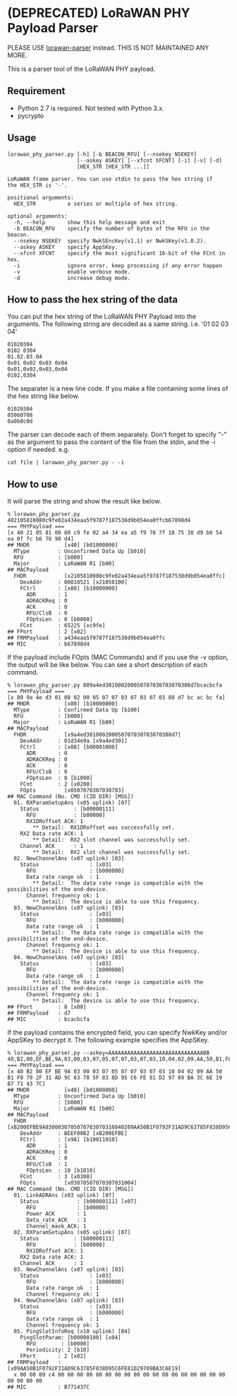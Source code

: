 (DEPRECATED) LoRaWAN PHY Payload Parser
=======================================

PLEASE USE [lorawan-parser](https://github.com/tanupoo/lorawan-parser) instead.  THIS IS NOT MAINTAINED ANY MORE.

This is a parser tool of the LoRaWAN PHY payload.

## Requirement

- Python 2.7 is required.  Not tested with Python 3.x.
- pycrypto

## Usage

    lorawan_phy_parser.py [-h] [-b BEACON_RFU] [--nsekey NSEKEY]
                          [--askey ASKEY] [--xfcnt XFCNT] [-i] [-v] [-d]
                          [HEX_STR [HEX_STR ...]]
    
    LoRaWAN frame parser. You can use stdin to pass the hex string if
    the HEX_STR is '-'.
    
    positional arguments:
      HEX_STR          a series or multiple of hex string.
    
    optional arguments:
      -h, --help       show this help message and exit
      -b BEACON_RFU    specify the number of bytes of the RFU in the beacon.
      --nsekey NSEKEY  specify NwkSEncKey(v1.1) or NwkSKey(v1.0.2).
      --askey ASKEY    specify AppSKey.
      --xfcnt XFCNT    specify the most significant 16-bit of the FCnt in hex.
      -i               ignore error. keep processing if any error happen
      -v               enable verbose mode.
      -d               increase debug mode.

## How to pass the hex string of the data

You can put the hex string of the LoRaWAN PHY Payload into the arguments.
The following string are decoded as a same string.  i.e. '01 02 03 04'

    01020304
    0102 0304
    01.02.03.04
    0x01 0x02 0x03 0x04
    0x01,0x02,0x03,0x04
    0102,0304

The separater is a new line code.
If you make a file containing some lines of the hex string like below.

    01020304
    05060708
    0a0b0c0d

The parser can decode each of them separately.
Don't forget to specify "-" as the argument to pass the content of
the file from the stdin, and the -i option if needed.  e.g.

    cat file | lorawan_phy_parser.py - -i

## How to use

It will parse the string and show the result like below.

    % lorawan_phy_parser.py 402105810080c9fe02a434eaa5f9787f187538d9b054ea0ffcb67898d4
    === PHYPayload ===
    [x 40 21 05 81 00 80 c9 fe 02 a4 34 ea a5 f9 78 7f 18 75 38 d9 b0 54 ea 0f fc b6 78 98 d4]
    ## MHDR           [x40] [b01000000]
      MType         : Unconfirmed Data Up [b010]
      RFU           : [b000]
      Major         : LoRaWAN R1 [b00]
    ## MACPayload
      FHDR            [x2105810080c9fe02a434eaa5f9787f187538d9b054ea0ffc]
        DevAddr     : 00810521 [x21058100]
        FCtrl       : [x80] [b10000000]
          ADR       : 1
          ADRACKReq : 0
          ACK       : 0
          RFU/ClsB  : 0
          FOptsLen  : 0 [b0000]
        FCnt        : 65225 [xc9fe]
    ## FPort        : 2 [x02]
    ## FRMPayload   : a434eaa5f9787f187538d9b054ea0ffc
    ## MIC          : b67898d4

If the payload include FOpts (MAC Commands) and if you use the -v option,
the output will be like below.
You can see a short description of each command.

    % lorawan_phy_parser.py 809a4ed301080200050707030703070308d7bcacbcfa
    === PHYPayload ===
    [x 80 9a 4e d3 01 08 02 00 05 07 07 03 07 03 07 03 08 d7 bc ac bc fa]
    ## MHDR           [x80] [b10000000]
      MType         : Confirmed Data Up [b100]
      RFU           : [b000]
      Major         : LoRaWAN R1 [b00]
    ## MACPayload
      FHDR            [x9a4ed301080200050707030703070308d7]
        DevAddr     : 01d34e9a [x9a4ed301]
        FCtrl       : [x08] [b00001000]
          ADR       : 0
          ADRACKReq : 0
          ACK       : 0
          RFU/ClsB  : 0
          FOptsLen  : 8 [b1000]
        FCnt        : 2 [x0200]
        FOpts         [x0507070307030703]
    ## MAC Command (No. CMD (CID DIR) [MSG])
      01. RXParamSetupAns (x05 uplink) [07]
        Status           : [b00000111]
          RFU            : [b00000]
          RX1DRoffset ACK: 1
            ** Detail:  RX1DRoffset was successfully set. 
        RX2 Data rate ACK: 1
            ** Detail:  RX2 slot channel was successfully set. 
        Channel ACK      : 1
            ** Detail:  RX2 slot channel was successfully set. 
      02. NewChannelAns (x07 uplink) [03]
        Status                : [x03]
          RFU                 : [b000000]
          Data rate range ok  : 1
            ** Detail:  The data rate range is compatible with the possibilities of the end-device. 
          Channel frequency ok: 1
            ** Detail:  The device is able to use this frequency. 
      03. NewChannelAns (x07 uplink) [03]
        Status                : [x03]
          RFU                 : [b000000]
          Data rate range ok  : 1
            ** Detail:  The data rate range is compatible with the possibilities of the end-device. 
          Channel frequency ok: 1
            ** Detail:  The device is able to use this frequency. 
      04. NewChannelAns (x07 uplink) [03]
        Status                : [x03]
          RFU                 : [b000000]
          Data rate range ok  : 1
            ** Detail:  The data rate range is compatible with the possibilities of the end-device. 
          Channel frequency ok: 1
            ** Detail:  The device is able to use this frequency. 
    ## FPort        : 8 [x08]
    ## FRMPayload   : d7
    ## MIC          : bcacbcfa

If the payload contains the encrypted field, you can specify NwkKey and/or AppSKey to decrypt it.  The following example specifies the AppSKey.

    % lorawan_phy_parser.py --askey=AAAAAAAAAAAAAAAAAAAAAAAAAAAAAABB 40,B2,00,EF,BE,9A,03,00,03,07,05,07,07,03,07,03,10,04,02,09,AA,50,B1,F0,79,2F,31,AD,9C,63,78,5F,83,8D,95,C6,FE,81,D2,97,09,BA,3C,6E,19,B7,71,43,7C,
    === PHYPayload ===
    [x 40 B2 00 EF BE 9A 03 00 03 07 05 07 07 03 07 03 10 04 02 09 AA 50 B1 F0 79 2F 31 AD 9C 63 78 5F 83 8D 95 C6 FE 81 D2 97 09 BA 3C 6E 19 B7 71 43 7C]
    ## MHDR           [x40] [b01000000]
      MType         : Unconfirmed Data Up [b010]
      RFU           : [b000]
      Major         : LoRaWAN R1 [b00]
    ## MACPayload
      FHDR            [xB200EFBE9A0300030705070703070310040209AA50B1F0792F31AD9C63785F838D95C6FE81D29709BA3C6E19]
        DevAddr     : BEEF00B2 [xB200EFBE]
        FCtrl       : [x9A] [b10011010]
          ADR       : 1
          ADRACKReq : 0
          ACK       : 0
          RFU/ClsB  : 1
          FOptsLen  : 10 [b1010]
        FCnt        : 3 [x0300]
        FOpts         [x03070507070307031004]
    ## MAC Command (No. CMD (CID DIR) [MSG])
      01. LinkADRAns (x03 uplink) [07]
        Status            : [b00000111] [x07]
          RFU             : [b00000]
          Power ACK       : 1
          Data_rate_ACK   : 1
          Channel_mask_ACK: 1
      02. RXParamSetupAns (x05 uplink) [07]
        Status           : [b00000111]
          RFU            : [b00000]
          RX1DRoffset ACK: 1
        RX2 Data rate ACK: 1
        Channel ACK      : 1
      03. NewChannelAns (x07 uplink) [03]
        Status                : [x03]
          RFU                 : [b000000]
          Data rate range ok  : 1
          Channel frequency ok: 1
      04. NewChannelAns (x07 uplink) [03]
        Status                : [x03]
          RFU                 : [b000000]
          Data rate range ok  : 1
          Channel frequency ok: 1
      05. PingSlotInfoReq (x10 uplink) [04]
        PingSlotParam: [b00000100] [x04]
          RFU        : [b0000]
          Periodicity: 2 [b10]
        FPort       : 2 [x02]
    ## FRMPayload   : [x09AA50B1F0792F31AD9C63785F838D95C6FE81D29709BA3C6E19]
      x 00 00 09 c4 00 00 00 00 00 00 00 00 00 00 00 00 00 00 00 00 00 00 00 00 00 00
    ## MIC          : B771437C

